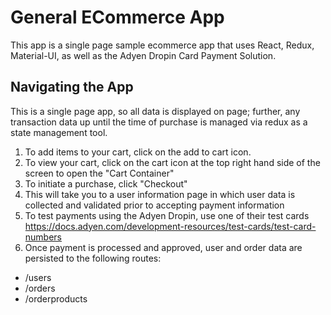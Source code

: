 # General ECommerce App

This app is a single page sample ecommerce app that uses React, Redux, Material-UI, as well as the Adyen Dropin Card Payment Solution. 

## Navigating the App

This is a single page app, so all data is displayed on page; further, any transaction data up until the time of purchase is managed via redux as a state management tool. 

1) To add items to your cart, click on the add to cart icon. 
2) To view your cart, click on the cart icon at the top right hand side of the screen to open the "Cart Container"
3) To initiate a purchase, click "Checkout"
4) This will take you to a user information page in which user data is collected and validated prior to accepting payment information 
5) To test payments using the Adyen Dropin, use one of their test cards https://docs.adyen.com/development-resources/test-cards/test-card-numbers 
6) Once payment is processed and approved, user and order data are persisted to the following routes:
 - /users
 - /orders
 - /orderproducts
